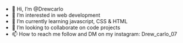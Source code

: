 - 👋 Hi, I’m @Drewcarlo
- 👀 I’m interested in web development
- 🌱 I’m currently learning javascript, CSS & HTML
- 💞️ I’m looking to collaborate on code projects
- 📫 How to reach me follow and DM on my instagram: Drew_carlo_07

<!---
Drewcarlo/Drewcarlo is a ✨ special ✨ repository because its `README.md` (this file) appears on your GitHub profile.
You can click the Preview link to take a look at your changes.
--->

